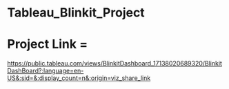 # Tableau_Blinkit_Project
# Project Link =
https://public.tableau.com/views/BlinkitDashboard_17138020689320/BlinkitDashBoard?:language=en-US&:sid=&:display_count=n&:origin=viz_share_link
